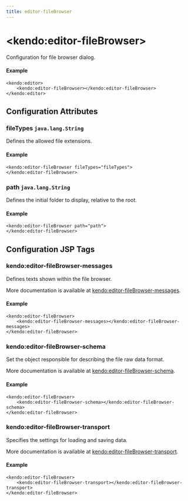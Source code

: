 ```yaml
---
title: editor-fileBrowser
---
```


# \<kendo:editor-fileBrowser\>

Configuration for file browser dialog.

#### Example
    <kendo:editor>
        <kendo:editor-fileBrowser></kendo:editor-fileBrowser>
    </kendo:editor>

## Configuration Attributes

### fileTypes `java.lang.String`

Defines the allowed file extensions.

#### Example
    <kendo:editor-fileBrowser fileTypes="fileTypes">
    </kendo:editor-fileBrowser>

### path `java.lang.String`

Defines the initial folder to display, relative to the root.

#### Example
    <kendo:editor-fileBrowser path="path">
    </kendo:editor-fileBrowser>


##  Configuration JSP Tags

### kendo:editor-fileBrowser-messages

Defines texts shown within the file browser.

More documentation is available at [kendo:editor-fileBrowser-messages](/kendo-ui/api/wrappers/jsp/editor/filebrowser-messages).

#### Example

    <kendo:editor-fileBrowser>
        <kendo:editor-fileBrowser-messages></kendo:editor-fileBrowser-messages>
    </kendo:editor-fileBrowser>

### kendo:editor-fileBrowser-schema

Set the object responsible for describing the file raw data format.

More documentation is available at [kendo:editor-fileBrowser-schema](/kendo-ui/api/wrappers/jsp/editor/filebrowser-schema).

#### Example

    <kendo:editor-fileBrowser>
        <kendo:editor-fileBrowser-schema></kendo:editor-fileBrowser-schema>
    </kendo:editor-fileBrowser>

### kendo:editor-fileBrowser-transport

Specifies the settings for loading and saving data.

More documentation is available at [kendo:editor-fileBrowser-transport](/kendo-ui/api/wrappers/jsp/editor/filebrowser-transport).

#### Example

    <kendo:editor-fileBrowser>
        <kendo:editor-fileBrowser-transport></kendo:editor-fileBrowser-transport>
    </kendo:editor-fileBrowser>

